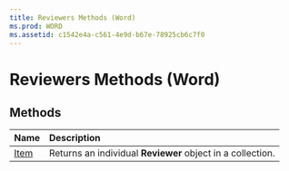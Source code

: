 ```yaml
---
title: Reviewers Methods (Word)
ms.prod: WORD
ms.assetid: c1542e4a-c561-4e9d-b67e-78925cb6c7f0
---
```



# Reviewers Methods (Word)

## Methods



|**Name**|**Description**|
|:-----|:-----|
|[Item](reviewers-item-method-word.md)|Returns an individual  **Reviewer** object in a collection.|

